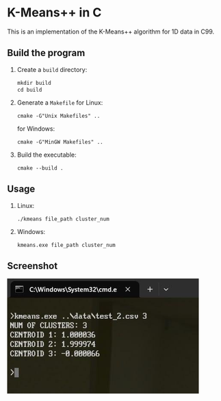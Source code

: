 # K-Means++ in C

This is an implementation of the K-Means++ algorithm for 1D data in C99.


## Build the program

1. Create a `build` directory:
    ```
    mkdir build
    cd build
    ```

2. Generate a `Makefile` for Linux:
    ```
    cmake -G"Unix Makefiles" ..
    ```
    for Windows:
    ```
    cmake -G"MinGW Makefiles" ..
    ```

3. Build the executable:
    ```
    cmake --build .
    ```


## Usage

1. Linux:
    ```
    ./kmeans file_path cluster_num
    ```
2. Windows:
    ```
    kmeans.exe file_path cluster_num
    ```

## Screenshot

![example in Windows](screenshot.jpg)